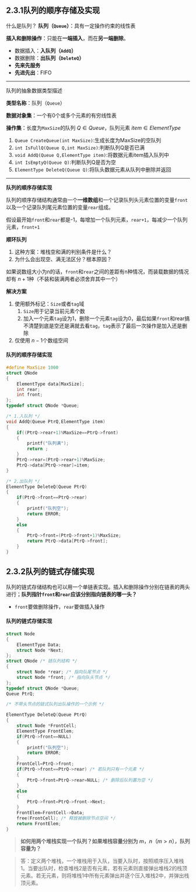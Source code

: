 ## 2.3.1队列的顺序存储及实现
什么是队列？
**队列（`Queue`）**：具有一定操作约束的线性表

**插入和删除操作**：只能在**一端插入**，而在**另一端删除**。
* 数据插入：**入队列（`AddQ`）**
* 数据删除：**出队列（`DeleteQ`）**
* **先来先服务**
* **先进先出**：FIFO

***
队列的抽象数据类型描述

**类型名称**：队列（`Queue`）

**数据对象集**：一个有0个或多个元素的有穷线性表

**操作集**：长度为`MaxSize`的队列 $Q\in Queue$，队列元素 $item\in ElementType$
1. `Queue CreateQueue(int MaxSize)`:生成长度为MaxSize的空队列
2. `int IsFullQ(Queue Q,int MaxSize)`:判断队列Q是否已满
3. `void AddQ(Queue Q,ElementType item)`:将数据元素item插入队列中
4. `int IsEmptyQ(Queue Q)`:判断队列Q是否为空
5. `ElementType DeleteQ(Queue Q)`:将队头数据元素从队列中删除并返回

***
**队列的顺序存储实现**

队列的顺序存储结构通常由一个**一维数组**和一个记录队列头元素位置的变量`front`以及一个记录队列尾元素位置的变量`rear`组成。

假设最开始`front`和`rear`都是-1，每增加一个队列元素，`rear+1`，每减少一个队列元素，`front+1`

**顺环队列**
1. 这种方案：堆栈空和满的判别条件是什么？
2. 为什么会出现空、满无法区分？根本原因？

如果说数组大小为n的话，`front`和`rear`之间的差距有n种情况，而装载数据的情况却有 $n+1$种（不装和装满两者必须舍弃其中一个）

**解决方案**
1. 使用额外标记：`Size`或者`tag`域
	1. `Size`用于记录当前元素个数
	2. 加入一个元素`tag`设为1，删除一个元素`tag`设为0，最后如果`front`和rear搞不清楚到底是空还是满就去看`tag`，`tag`表示了最后一次操作是加入还是删除
2. 仅使用 $n-1$个数组空间

#### 队列的顺序存储实现
```C
#define MaxSize 1000
struct QNode
{
    ElementType data[MaxSize];
    int rear;
    int front;
};
typedef struct QNode *Queue;

/* 1.入队列 */
void AddQ(Queue PtrQ,ElementType item)
{
    if((PtrQ->rear+1)%MaxSize==PtrQ->front)
    {
        printf("队列满");
        return ;
    }
    PtrQ->rear=(PtrQ->rear+1)%MaxSize;
    PtrQ->data[PtrQ->rear]=item;
}

/* 2.出队列 */
ElementType DeleteQ(Queue PtrQ)
{
    if(PtrQ->front==PtrQ->rear)
    {
        printf("队列空");
        return ERROR;
    }
    else
    {
        PtrQ->front=(PtrQ->front+1)%MaxSize;
        return PtrQ->data[PtrQ->front];
    }
}
```

## 2.3.2队列的链式存储实现
队列的链式存储结构也可以用一个单链表实现。插入和删除操作分别在链表的两头进行；**队列指针`front`和`rear`应该分别指向链表的哪一头？**

* `front`要做删除操作，`rear`要做插入操作

#### 队列的链式存储实现
```C
struct Node
{
    ElementType Data;
    struct Node *Next;
};
struct QNode /* 链队列结构 */
{
    struct Node *rear; /* 指向队尾节点 */
    struct Node *front; /* 指向队头节点 */
};
typedef struct QNode *Queue;
Queue PtrQ;

/* 不带头节点的链式队列出队操作的一个示例 */

ElementType DeleteQ(Queue PtrQ)
{
    struct Node *FrontCell;
    ElementType FrontElem;
    if(PtrQ->front==NULL)
    {
        printf("队列空");
        return ERROR;
    }
    FrontCell=PtrQ->front;
    if(PtrQ->front==PtrQ->rear) /* 若队列只有一个元素 */
    {
        PtrQ->front=PtrQ->rear=NULL; /* 删除后队列置为空 */
    }
    else
    {
        PtrQ->front=PtrQ->front->Next;
    }
    FrontElem=FrontCell->Data;
    free(FrontCell); /* 释放被删除节点空间 */
    return FrontElem;
}
```
> **如何用两个堆栈实现一个队列？如果堆栈容量分别为 $m，n（m>n）$，队列容量为？**

> 答：定义两个堆栈，一个堆栈用于入队，当要入队时，按照顺序压入堆栈1。当要出队时，检查堆栈2是否有元素，若有元素则直接弹出堆栈2的栈顶元素。若无元素，则将堆栈1中所有元素弹出并逐个压入堆栈2中，并弹出栈顶元素。
